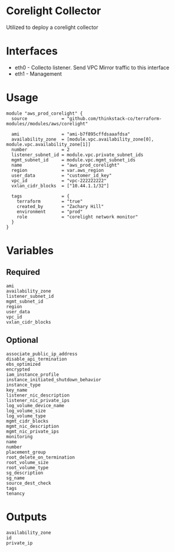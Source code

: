# Corelight Collector
Utilized to deploy a corelight collector

# Interfaces
- eth0 - Collecto listener. Send VPC Mirror traffic to this interface
- eth1 - Management

# Usage
    module "aws_prod_corelight" {
      source             = "github.com/thinkstack-co/terraform-modules//modules/aws/corelight"
      
      ami                = "ami-b7f895cffdsaaafdsa"
      availability_zone  = [module.vpc.availability_zone[0], module.vpc.availability_zone[1]]
      number             = 2
      listener_subnet_id = module.vpc.private_subnet_ids
      mgmt_subnet_id     = module.vpc.mgmt_subnet_ids
      name               = "aws_prod_corelight"
      region             = var.aws_region
      user_data          = "customer_id_key"
      vpc_id             = "vpc-222222222"
      vxlan_cidr_blocks  = ["10.44.1.1/32"]
      
      tags               = {
        terraform        = "true"
        created_by       = "Zachary Hill"
        environment      = "prod"
        role             = "corelight network monitor"
      }
    }

# Variables
## Required
    ami
    availability_zone
    listener_subnet_id
    mgmt_subnet_id
    region
    user_data
    vpc_id
    vxlan_cidr_blocks

## Optional
    associate_public_ip_address
    disable_api_termination
    ebs_optimized
    encrypted
    iam_instance_profile
    instance_initiated_shutdown_behavior
    instance_type
    key_name
    listener_nic_description
    listener_nic_private_ips
    log_volume_device_name
    log_volume_size
    log_volume_type
    mgmt_cidr_blocks
    mgmt_nic_description
    mgmt_nic_private_ips
    monitoring
    name
    number
    placement_group
    root_delete_on_termination
    root_volume_size
    root_volume_type
    sg_description
    sg_name
    source_dest_check
    tags
    tenancy

# Outputs
    availability_zone
    id
    private_ip
